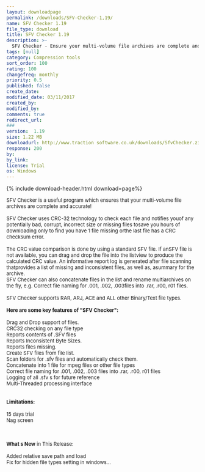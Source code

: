 ```yaml
---
layout: downloadpage
permalink: /downloads/SFV-Checker-1,19/
name: SFV Checker 1.19
file_type: download
title: SFV Checker 1.19
description: >-
  SFV Checker - Ensure your multi-volume file archives are complete and accurate
tags: [null]
category: Compression tools
sort_order: 100
rating: 100
changefreq: monthly
priority: 0.5
published: false
create_date:
modified_date: 03/11/2017
created_by:
modified_by:
comments: true
redirect_url:
###
version:  1.19
size: 1.22 MB
downloadurl: http://www.traction software.co.uk/downloads/SfvChecker.zip
response: 200
by:
by_link:
license: Trial
os: Windows
---
```


{% include download-header.html download=page%}

<p style="fix-download-text !important">
<p><font size="2"><p>SFV Checker is a useful program which ensures that your multi-volume file archives are complete and accurate!<br />
<br />
SFV Checker uses CRC-32 technology to check each file and notifies youof any potentially bad, corrupt, incorrect size or missing files tosave you hours of downloading only to find you have 1 file missing orthe last file has a CRC checksum error.<br />
<br />
The CRC value comparison is done by using a standard SFV file. If anSFV file is not available, you can drag and drop the file into the listview to produce the calculated CRC value. An informative report log is generated after file scanning thatprovides a list of missing and inconsistent files, as well as, asummary for the archive. <br />
SFV Checker can also concatenate files in the list and rename multiarchives on the fly, e.g. Correct file naming for .001, .002, .003files into .rar, .r00, r01 files.<br />
<br />
SFV Checker supports RAR, ARJ, ACE and ALL other Binary/Text file types.<br />
<br />
<span><strong>Here are some key features of "SFV Checker":</strong></span><br />
<br />
Drag and Drop support of files.<br />
CRC32 checking on any file type<br />
Reports contents of .SFV files<br />
Reports Inconsistent Byte Sizes.<br />
Reports files missing.<br />
Create SFV files from file list.<br />
Scan folders for .sfv files and automatically check them.<br />
Concatenate into 1 file for mpeg files or other file types<br />
Correct file naming for .001, .002, .003 files into .rar, .r00, r01 files<br />
Logging of all .sfv s for future reference<br />
Multi-Threaded processing interface<br />
<br />
<br />
<span><strong>Limitations:</strong></span><br />
<br />
15 days trial<br />
Nag screen<br />
</p>
<div class="celltext_big"><br />
<br />
<strong>What s New</strong> in This Release:<br />
<br />
Added relative save path and load<br />
Fix for hidden file types setting in windows...</div></p></p>
